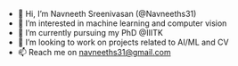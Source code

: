 - 👋 Hi, I’m Navneeth Sreenivasan (@Navneeths31)
- 👀 I’m interested in machine learning and computer vision
- 🌱 I’m currently pursuing my PhD @IIITK
- 💞️ I’m looking to work on projects related to AI/ML and CV
- 📫 Reach me on navneeths31@gmail.com

<!---
Navneeths31/Navneeths31 is a ✨ special ✨ repository because its `README.md` (this file) appears on your GitHub profile.
You can click the Preview link to take a look at your changes.
--->
